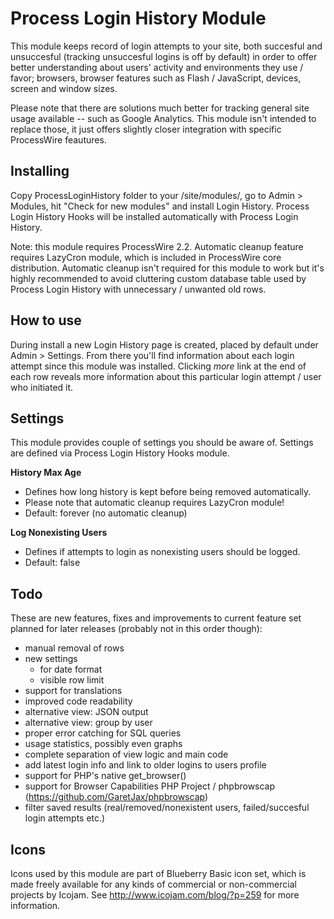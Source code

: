 Process Login History Module
============================

This module keeps record of login attempts to your site, both succesful and
unsuccesful (tracking unsuccesful logins is off by default) in order to offer
better understanding about users' activity and environments they use / favor;
browsers, browser features such as Flash / JavaScript, devices, screen and
window sizes.

Please note that there are solutions much better for tracking general site
usage available -- such as Google Analytics. This module isn't intended to
replace those, it just offers slightly closer integration with specific
ProcessWire feautures.

## Installing

Copy ProcessLoginHistory folder to your /site/modules/, go to Admin > Modules,
hit "Check for new modules" and install Login History. Process Login History
Hooks will be installed automatically with Process Login History.

Note: this module requires ProcessWire 2.2. Automatic cleanup feature requires
LazyCron module, which is included in ProcessWire core distribution. Automatic
cleanup isn't required for this module to work but it's highly recommended to
avoid cluttering custom database table used by Process Login History with
unnecessary / unwanted old rows.

## How to use

During install a new Login History page is created, placed by default under
Admin > Settings. From there you'll find information about each login attempt
since this module was installed. Clicking *more* link at the end of each row
reveals more information about this particular login attempt / user who
initiated it.

## Settings

This module provides couple of settings you should be aware of. Settings are
defined via Process Login History Hooks module.

**History Max Age**

* Defines how long history is kept before being removed automatically.
* Please note that automatic cleanup requires LazyCron module!
* Default: forever (no automatic cleanup)

**Log Nonexisting Users**

* Defines if attempts to login as nonexisting users should be logged.
* Default: false

## Todo

These are new features, fixes and improvements to current feature set planned
for later releases (probably not in this order though):

* manual removal of rows
* new settings
  * for date format
  * visible row limit
* support for translations
* improved code readability
* alternative view: JSON output
* alternative view: group by user
* proper error catching for SQL queries
* usage statistics, possibly even graphs
* complete separation of view logic and main code
* add latest login info and link to older logins to users profile
* support for PHP's native get_browser()
* support for Browser Capabilities PHP Project / phpbrowscap
  (https://github.com/GaretJax/phpbrowscap)
* filter saved results (real/removed/nonexistent users, failed/succesful
  login attempts etc.)

## Icons

Icons used by this module are part of Blueberry Basic icon set, which is made
freely available for any kinds of commercial or non-commercial projects by
Icojam. See http://www.icojam.com/blog/?p=259 for more information.